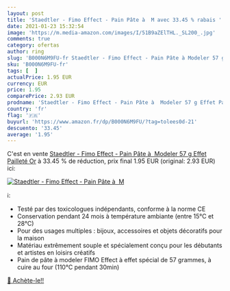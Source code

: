 ```yaml
---
layout: post
title: 'Staedtler - Fimo Effect - Pain Pâte à  M avec 33.45 % rabais '
date: 2021-01-23 15:32:54
image: 'https://m.media-amazon.com/images/I/51B9aZElTHL._SL200_.jpg'
comments: true
category: ofertas
author: ring
slug: 'B000N6M9FU-fr Staedtler - Fimo Effect - Pain Pâte à Modeler 57 g Effet...'
sku: 'B000N6M9FU-fr'
tags: [  ]
actualPrice: 1.95 EUR
currency: EUR
price: 1.95
comparePrice: 2.93 EUR
prodname: 'Staedtler - Fimo Effect - Pain Pâte à  Modeler 57 g Effet Pailleté Or'
country: 'fr'
flag: '🇫🇷'
buyurl: 'https://www.amazon.fr/dp/B000N6M9FU/?tag=tolees0d-21'
descuento: '33.45'
average: '1.95'
---
```


C'est en vente [Staedtler - Fimo Effect - Pain Pâte à  Modeler 57 g Effet Pailleté Or](https://www.amazon.fr/dp/B000N6M9FU/?tag=tolees0d-21)  à  33.45 % de réduction, prix final  1.95 EUR (original: 2.93 EUR) ici:

[![Staedtler - Fimo Effect - Pain Pâte à  M](https://m.media-amazon.com/images/I/51B9aZElTHL._SL200_.jpg)](https://www.amazon.fr/dp/B000N6M9FU/?tag=tolees0d-21)

ℹ️:

- Testé par des toxicologues indépendants, conforme à la norme CE
- Conservation pendant 24 mois à température ambiante (entre 15°C et 28°C)
- Pour des usages multiples : bijoux, accessoires et objets décoratifs pour la maison
- Matériau extrêmement souple et spécialement conçu pour les débutants et artistes en loisirs créatifs
- Pain de pâte à modeler FIMO Effect à effet spécial de 57 grammes, à cuire au four (110°C pendant 30min)

[🛒 Achète-le!!](https://www.amazon.fr/dp/B000N6M9FU/?tag=tolees0d-21)
